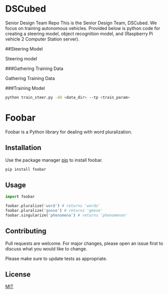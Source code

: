 # DSCubed
Senior Design Team Repo
This is the Senior Design Team, DSCubed. We focus on training autonomous vehicles.
Provided below is python code for creating a steering model, object recognition model,
and (Raspberry Pi vehicle 2 Computer Station server).




##Steering Model

Steering model

###Gathering Training Data

Gathering Training Data

###Training Model

```bash
python train_steer.py -dd <data_dir> --tp <train_param>
```






# Foobar

Foobar is a Python library for dealing with word pluralization.

## Installation

Use the package manager [pip](https://pip.pypa.io/en/stable/) to install foobar.

```bash
pip install foobar
```

## Usage

```python
import foobar

foobar.pluralize('word') # returns 'words'
foobar.pluralize('goose') # returns 'geese'
foobar.singularize('phenomena') # returns 'phenomenon'
```

## Contributing
Pull requests are welcome. For major changes, please open an issue first to discuss what you would like to change.

Please make sure to update tests as appropriate.

## License
[MIT](https://choosealicense.com/licenses/mit/)
